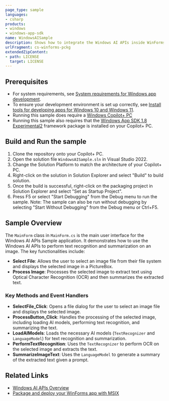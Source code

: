 ```yaml
---
page_type: sample
languages:
- csharp
products:
- windows
- windows-app-sdk
name: WindowsAISample
description: Shows how to integrate the Windows AI APIs inside WinForms (unpackaged by default) with a packaging project
urlFragment: cs-winforms-pckg
extendedZipContent:
- path: LICENSE
  target: LICENSE
---
```


## Prerequisites
- For system requirements, see [System requirements for Windows app development](https://docs.microsoft.com/windows/apps/windows-app-sdk/system-requirements).
- To ensure your development environment is set up correctly, see [Install tools for developing apps for Windows 10 and Windows 11](https://docs.microsoft.com/windows/apps/windows-app-sdk/set-up-your-development-environment).
- Running this sample does require a [Windows Copilot+ PC](https://learn.microsoft.com/windows/ai/npu-devices/)
- Running this sample also requires that the [Windows App SDK 1.8 Experimental2](https://learn.microsoft.com/windows/apps/windows-app-sdk/downloads#windows-app-sdk-18-experimental) framework package is installed on your Copilot+ PC.

## Build and Run the sample
1. Clone the repository onto your Copilot+ PC.
2. Open the solution file `WindowsAISample.sln` in Visual Studio 2022.
3. Change the Solution Platform to match the architecture of your Copilot+ PC.
4. Right-click on the solution in Solution Explorer and select "Build" to build solution.
5. Once the build is successful, right-click on the packaging project in Solution Explorer and select "Set as Startup Project".
6. Press F5 or select "Start Debugging" from the Debug menu to run the sample.
Note: The sample can also be run without debugging by selecting "Start Without Debugging" from the Debug menu or Ctrl+F5. 

## Sample Overview
The `MainForm` class in `MainForm.cs` is the main user interface for the Windows AI APIs Sample application. It demonstrates how to use the Windows AI APIs to perform text recognition and summarization on an image. The key functionalities include:

- **Select File**: Allows the user to select an image file from their file system and displays the selected image in a PictureBox.
- **Process Image**: Processes the selected image to extract text using Optical Character Recognition (OCR) and then summarizes the extracted text.

### Key Methods and Event Handlers

- **SelectFile_Click**: Opens a file dialog for the user to select an image file and displays the selected image.
- **ProcessButton_Click**: Handles the processing of the selected image, including loading AI models, performing text recognition, and summarizing the text.
- **LoadAIModels**: Loads the necessary AI models (`TextRecognizer` and `LanguageModel`) for text recognition and summarization.
- **PerformTextRecognition**: Uses the `TextRecognizer` to perform OCR on the selected image and extracts the text.
- **SummarizeImageText**: Uses the `LanguageModel` to generate a summary of the extracted text given a prompt.

## Related Links
- [Windows AI APIs Overview](https://learn.microsoft.com/windows/ai/apis/)
- [Package and deploy your WinForms app with MSIX](https://learn.microsoft.com/windows/apps/windows-app-sdk/migrate-to-windows-app-sdk/winforms-plus-winappsdk#package-and-deploy-your-winforms-app-with-msix)
